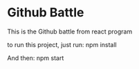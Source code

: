 # Github Battle

This is the Github battle from react program

to run this project, just run:
    npm install

And then:
    npm start

